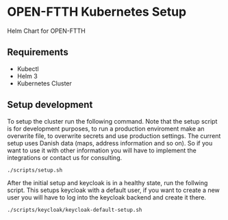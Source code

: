 # OPEN-FTTH Kubernetes Setup

Helm Chart for OPEN-FTTH

## Requirements

* Kubectl
* Helm 3
* Kubernetes Cluster

## Setup development

To setup the cluster run the following command. Note that the setup script is for development purposes, to run a production enviroment make an overwrite file, to overwrite secrets and use production settings. The current setup uses Danish data (maps, address information and so on). So if you want to use it with other information you will have to implement the integrations or contact us for consulting.

``` sh
./scripts/setup.sh
```

After the initial setup and keycloak is in a healthy state, run the follwing script. This setups keycloak with a default user, if you want to create a new user you will have to log into the keycloak backend and create it there.

```sh
./scripts/keycloak/keycloak-default-setup.sh
```
